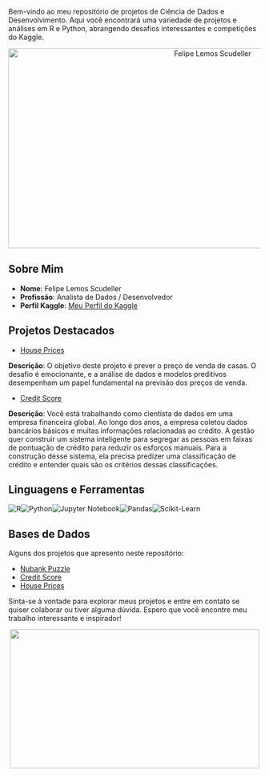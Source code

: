 Bem-vindo ao meu repositório de projetos de Ciência de Dados e Desenvolvimento. Aqui você encontrará uma variedade de projetos e análises em R e Python, abrangendo desafios interessantes e competições do Kaggle.
<div align="center">
  <img src="[https://blog.tail.digital/wp-content/uploads/2019/03/post-social-data-for-publishers-tail-1.png](https://images.ctfassets.net/3viuren4us1n/6Uc2KZoG6vTJ2c5xGCxNTb/2461a7b51b9164b9a2b35f42e8c6152e/Games-Data.jpg)" alt="Felipe Lemos Scudeller" width="800" height="400">
</div>

## Sobre Mim

- **Nome**: Felipe Lemos Scudeller
- **Profissão**: Analista de Dados / Desenvolvedor
- **Perfil Kaggle**: [Meu Perfil do Kaggle](https://www.kaggle.com/gajshield)

## Projetos Destacados

- [House Prices](https://www.kaggle.com/competitions/house-prices-advanced-regression-techniques)

**Descrição**: O objetivo deste projeto é prever o preço de venda de casas. O desafio é emocionante, e a análise de dados e modelos preditivos desempenham um papel fundamental na previsão dos preços de venda.

- [Credit Score](https://www.kaggle.com/datasets/parisrohan/credit-score-classification)

**Descrição**: Você está trabalhando como cientista de dados em uma empresa financeira global. Ao longo dos anos, a empresa coletou dados bancários básicos e muitas informações relacionadas ao crédito. A gestão quer construir um sistema inteligente para segregar as pessoas em faixas de pontuação de crédito para reduzir os esforços manuais. Para a construção desse sistema, ela precisa predizer uma classificação de crédito e entender quais são os critérios dessas classificações.


## Linguagens e Ferramentas
![R](https://img.shields.io/badge/R-276DC3?style=for-the-badge&logo=R&logoColor=white)![Python](https://img.shields.io/badge/Python-3776AB?style=for-the-badge&logo=python&logoColor=white)![Jupyter Notebook](https://img.shields.io/badge/Jupyter-Notebook-F37626?style=for-the-badge&logo=jupyter&logoColor=white)![Pandas](https://img.shields.io/badge/Pandas-150458?style=for-the-badge&logo=pandas&logoColor=white)![Scikit-Learn](https://img.shields.io/badge/Scikit--Learn-F7931E?style=for-the-badge&logo=scikit-learn&logoColor=white)

## Bases de Dados

Alguns dos projetos que apresento neste repositório:

- [Nubank Puzzle](https://github.com/fernandojunior/nubank-data-science-puzzle)
- [Credit Score](https://www.kaggle.com/datasets/parisrohan/credit-score-classification)
- [House Prices](https://www.kaggle.com/competitions/house-prices-advanced-regression-techniques)

Sinta-se à vontade para explorar meus projetos e entre em contato se quiser colaborar ou tiver alguma dúvida. Espero que você encontre meu trabalho interessante e inspirador!

<div align="center">
  <img src="https://media.tenor.com/jozmfqzHNEsAAAAC/bye-anime.gif"  width="498" height="278">
</div>



